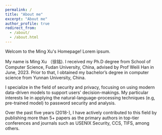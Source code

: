 ```yaml
---
permalink: /
title: "About me"
excerpt: "About me"
author_profile: true
redirect_from: 
  - /about/
  - /about.html
---
```


Welcom to the Ming Xu's Homepage! Lorem ipsum.

My name is Ming Xu （徐铭). I received my Ph.D degree from School of Computer Science, Fudan University, China, advised by Prof Weili Han in June, 2023. Prior to that, I obtained my bachelor’s degree in computer science from Yunnan University, China.  

I specialize in the field of security and privacy, focusing on using modern data-driven models to support users' decision-makings. My particular interests lie in applying the natural-language-processing techniques (e.g, pre-trained model) to password security and analysis. 

Over the past five years (2018-), I have actively contributed to this field by publishing more than 5+ papers as the primary authors in top-tier conferences and journals such as USENIX Security, CCS, TIFS, among others.







